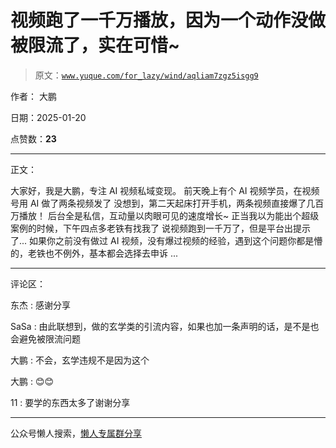 # 视频跑了一千万播放，因为一个动作没做被限流了，实在可惜~

> 原文：[`www.yuque.com/for_lazy/wind/aqliam7zgz5isgg9`](https://www.yuque.com/for_lazy/wind/aqliam7zgz5isgg9)

作者： 大鹏

日期：2025-01-20

点赞数：**23**

* * *

正文：

大家好，我是大鹏，专注 AI 视频私域变现。 前天晚上有个 AI 视频学员，在视频号用 AI 做了两条视频发了 没想到，第二天起床打开手机，两条视频直接爆了几百万播放！
后台全是私信，互动量以肉眼可见的速度增长~ 正当我以为能出个超级案例的时候，下午四点多老铁有找我了 说视频跑到一千万了，但是平台出提示了...
如果你之前没有做过 AI 视频，没有爆过视频的经验，遇到这个问题你都是懵的，老铁也不例外，基本都会选择去申诉 ...

* * *

评论区：

东杰 : 感谢分享

SaSa : 由此联想到，做的玄学类的引流内容，如果也加一条声明的话，是不是也会避免被限流问题

大鹏 : 不会，玄学违规不是因为这个

大鹏 : 😊😊

11 : 要学的东西太多了谢谢分享

* * *

公众号懒人搜索，[懒人专属群分享](https://lazybook.fun/#/blog/group)
